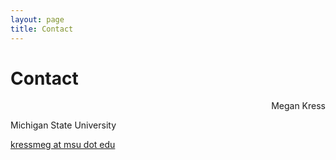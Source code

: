 ```yaml
---
layout: page
title: Contact
---
```


# Contact
<p style="text-align:right">
Megan Kress

Michigan State University

[kressmeg at msu dot edu](mailto:kressmeg@msu.edu)

</p>



